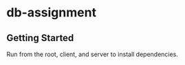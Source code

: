 # db-assignment

## Getting Started
Run <npm install> from the root, client, and server to install dependencies.
